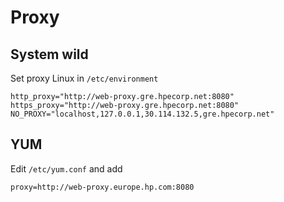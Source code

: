 # Proxy

## System wild

Set proxy Linux in `/etc/environment`
```
http_proxy="http://web-proxy.gre.hpecorp.net:8080"
https_proxy="http://web-proxy.gre.hpecorp.net:8080"
NO_PROXY="localhost,127.0.0.1,30.114.132.5,gre.hpecorp.net"
```

## YUM

Edit `/etc/yum.conf` and add

```
proxy=http://web-proxy.europe.hp.com:8080
```
